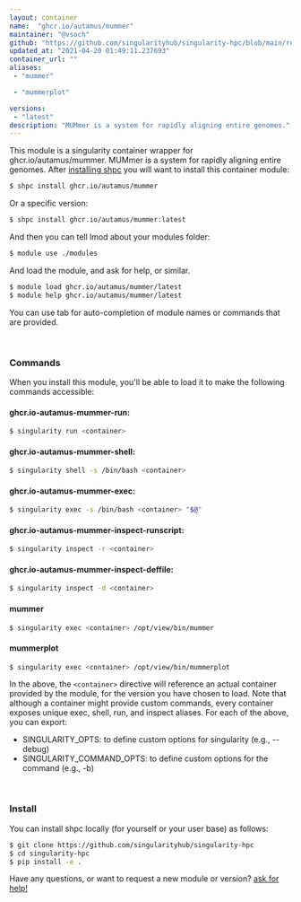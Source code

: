 ```yaml
---
layout: container
name:  "ghcr.io/autamus/mummer"
maintainer: "@vsoch"
github: "https://github.com/singularityhub/singularity-hpc/blob/main/registry/ghcr.io/autamus/mummer/container.yaml"
updated_at: "2021-04-20 01:49:11.237693"
container_url: ""
aliases:
 - "mummer"

 - "mummerplot"

versions:
 - "latest"
description: "MUMmer is a system for rapidly aligning entire genomes."
---
```


This module is a singularity container wrapper for ghcr.io/autamus/mummer.
MUMmer is a system for rapidly aligning entire genomes.
After [installing shpc](#install) you will want to install this container module:

```bash
$ shpc install ghcr.io/autamus/mummer
```

Or a specific version:

```bash
$ shpc install ghcr.io/autamus/mummer:latest
```

And then you can tell lmod about your modules folder:

```bash
$ module use ./modules
```

And load the module, and ask for help, or similar.

```bash
$ module load ghcr.io/autamus/mummer/latest
$ module help ghcr.io/autamus/mummer/latest
```

You can use tab for auto-completion of module names or commands that are provided.

<br>

### Commands

When you install this module, you'll be able to load it to make the following commands accessible:

#### ghcr.io-autamus-mummer-run:

```bash
$ singularity run <container>
```

#### ghcr.io-autamus-mummer-shell:

```bash
$ singularity shell -s /bin/bash <container>
```

#### ghcr.io-autamus-mummer-exec:

```bash
$ singularity exec -s /bin/bash <container> "$@"
```

#### ghcr.io-autamus-mummer-inspect-runscript:

```bash
$ singularity inspect -r <container>
```

#### ghcr.io-autamus-mummer-inspect-deffile:

```bash
$ singularity inspect -d <container>
```


#### mummer
       
```bash
$ singularity exec <container> /opt/view/bin/mummer
```


#### mummerplot
       
```bash
$ singularity exec <container> /opt/view/bin/mummerplot
```



In the above, the `<container>` directive will reference an actual container provided
by the module, for the version you have chosen to load. Note that although a container
might provide custom commands, every container exposes unique exec, shell, run, and
inspect aliases. For each of the above, you can export:

 - SINGULARITY_OPTS: to define custom options for singularity (e.g., --debug)
 - SINGULARITY_COMMAND_OPTS: to define custom options for the command (e.g., -b)

<br>
  
### Install

You can install shpc locally (for yourself or your user base) as follows:

```bash
$ git clone https://github.com/singularityhub/singularity-hpc
$ cd singularity-hpc
$ pip install -e .
```

Have any questions, or want to request a new module or version? [ask for help!](https://github.com/singularityhub/singularity-hpc/issues)